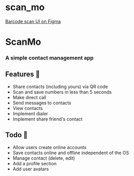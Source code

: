 # scan_mo

[Barcode scan UI on Figma](https://www.figma.com/file/SwPzC4dlPFOY7ylp4ke3hF/Barcode-Contact-app?node-id=0%3A1)

# ScanMo
### A simple contact management app

## Features 📌
* Share contacts (including yours) via QR code
* Scan and save numbers in less than 5 seconds
* Make direct call
* Send messages to contacts
* View contacts
* Implement dialer
* Implement share friend's contact


## Todo 📝
* Allow users create online accounts
* Save contacts online and offline independent of the OS
* Manage contact (delete, edit)
* Add a profile section
* Add user avatars
